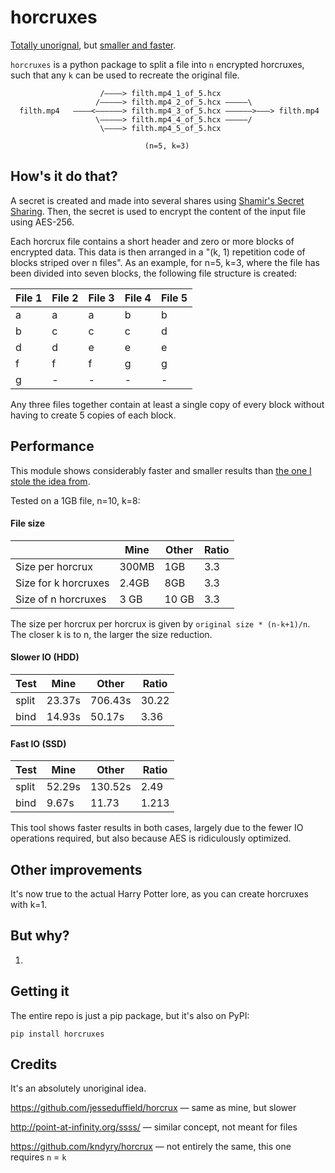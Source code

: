 # horcruxes

[Totally unorignal](https://github.com/jesseduffield/horcrux), but [smaller and faster](#Performance).

`horcruxes` is a python package to split a file into `n` encrypted horcruxes, such that any `k` can be used to recreate the original file.

```
                    /————> filth.mp4_1_of_5.hcx 
                   /—————> filth.mp4_2_of_5.hcx —————\ 
  filth.mp4   ————<——————> filth.mp4_3_of_5.hcx ——————>———> filth.mp4
                   \—————> filth.mp4_4_of_5.hcx —————/
                    \————> filth.mp4_5_of_5.hcx 
                    
                              (n=5, k=3)
```



## How's it do that?
A secret is created and made into several shares using [Shamir's Secret Sharing](https://en.wikipedia.org/wiki/Shamir's_Secret_Sharing). Then, the secret is used to encrypt the content of the input file using AES-256.

Each horcrux file contains a short header and zero or more blocks of encrypted data. This data is then arranged in a "(k, 1) repetition code of blocks striped over n files".
As an example, for n=5, k=3, where the file has been divided into seven blocks, the following file structure is created:

| File 1 | File 2 | File 3 | File 4 | File 5 |
| ------ | ------ | ------ | ------ | ------ |
| a      | a      | a      | b      | b      |
| b      | c      | c      | c      | d      |
| d      | d      | e      | e      | e      |
| f      | f      | f      | g      | g      |
| g      | -      | -      | -      | -      |

Any three files together contain at least a single copy of every block without having to create 5 copies of each block.

## Performance
This module shows considerably faster and smaller results than [the one I stole the idea from](https://github.com/jesseduffield/horcrux).

Tested on a 1GB file, n=10, k=8:

#### File size
|                      | Mine  | Other | Ratio |
| -------------------- | ----- | ----- | ----- |
| Size per horcrux     | 300MB | 1GB   | 3.3   |
| Size for k horcruxes | 2.4GB | 8GB   | 3.3   |
| Size of n horcruxes  | 3 GB  | 10 GB | 3.3   |

The size per horcrux per horcrux is given by `original size * (n-k+1)/n`. The closer k is to n, the larger the size reduction.

#### Slower IO (HDD)
| Test  | Mine   | Other   | Ratio |
| ----- | ------ | ------- | ----- |
| split | 23.37s | 706.43s | 30.22 |
| bind  | 14.93s | 50.17s  | 3.36  |

#### Fast IO (SSD)
| Test  | Mine   | Other   | Ratio |
| ----- | ------ | ------- | ----- |
| split | 52.29s | 130.52s | 2.49  |
| bind  | 9.67s  | 11.73   | 1.213 |

This tool shows faster results in both cases, largely due to the fewer IO operations required, but also because AES is ridiculously optimized.

## Other improvements

It's now true to the actual Harry Potter lore, as you can create horcruxes with k=1.

## But why?

1. 

## Getting it

The entire repo is just a pip package, but it's also on PyPI:
```
pip install horcruxes
```

## Credits

It's an absolutely unoriginal idea.

https://github.com/jesseduffield/horcrux — same as mine, but slower

http://point-at-infinity.org/ssss/ — similar concept, not meant for files

https://github.com/kndyry/horcrux — not entirely the same, this one requires `n` = `k`